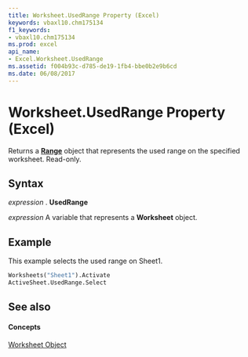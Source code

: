 ```yaml
---
title: Worksheet.UsedRange Property (Excel)
keywords: vbaxl10.chm175134
f1_keywords:
- vbaxl10.chm175134
ms.prod: excel
api_name:
- Excel.Worksheet.UsedRange
ms.assetid: f004b93c-d785-de19-1fb4-bbe0b2e9b6cd
ms.date: 06/08/2017
---
```



# Worksheet.UsedRange Property (Excel)

Returns a **[Range](range-object-excel.md)** object that represents the used range on the specified worksheet. Read-only.


## Syntax

 _expression_ . **UsedRange**

 _expression_ A variable that represents a **Worksheet** object.


## Example

This example selects the used range on Sheet1.


```vb
Worksheets("Sheet1").Activate 
ActiveSheet.UsedRange.Select
```


## See also


#### Concepts


[Worksheet Object](worksheet-object-excel.md)

